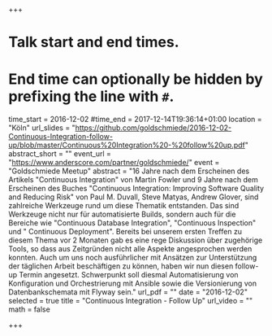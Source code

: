 +++
# Talk start and end times.
# End time can optionally be hidden by prefixing the line with `#`.
time_start = 2016-12-02
#time_end = 2017-12-14T19:36:14+01:00
location = "Köln"
url_slides = "https://github.com/goldschmiede/2016-12-02-Continuous-Integration-follow-up/blob/master/Continuous%20Integration%20-%20follow%20up.pdf"
abstract_short = ""
event_url = "https://www.anderscore.com/partner/goldschmiede/"
event = "Goldschmiede Meetup"
abstract = "16 Jahre nach dem Erscheinen des Artikels \"Continuous Integration\" von Martin Fowler und 9 Jahre nach dem Erscheinen des Buches \"Continuous Integration: Improving Software Quality and Reducing Risk\" von Paul M. Duvall, Steve Matyas, Andrew Glover, sind zahlreiche Werkzeuge rund um diese Thematik entstanden. Das sind Werkzeuge nicht nur für automatisierte Builds, sondern auch für die Bereiche wie \"Continuous Database Integration\", \"Continuous Inspection\" und \" Continuous Deployment\". Bereits bei unserem ersten Treffen zu diesem Thema vor 2 Monaten gab es eine rege Diskussion über zugehörige Tools, so dass aus Zeitgründen nicht alle Aspekte angesprochen werden konnten. Auch um uns noch ausführlicher mit Ansätzen zur Unterstützung der täglichen Arbeit beschäftigen zu können, haben wir nun diesen follow-up Termin angesetzt. Schwerpunkt soll diesmal Automatisierung von Konfiguration und Orchestrierung mit Ansible sowie die Versionierung von Datenbankschemata mit Flyway sein."
url_pdf = ""
date = "2016-12-02"
selected = true
title = "Continuous Integration - Follow Up"
url_video = ""
math = false

+++
